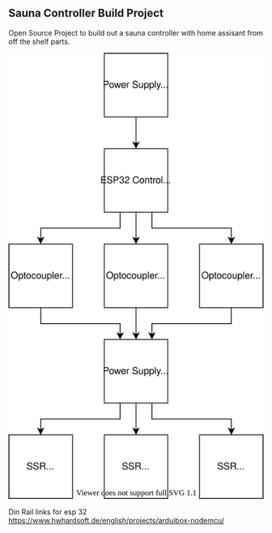 ## Sauna Controller Build Project
Open Source Project to build out a sauna controller with home assisant from off the shelf parts. 

<img src="./Sauna Controller.svg">



Din Rail links for esp 32
https://www.hwhardsoft.de/english/projects/arduibox-nodemcu/